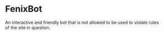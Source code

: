 # FenixBot
An interactive and friendly bot that is not allowed to be used to violate rules of the site in question.
